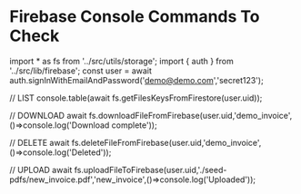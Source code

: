 # Firebase Console Commands To Check

import * as fs from '../src/utils/storage';
import { auth } from '../src/lib/firebase';
const user = await auth.signInWithEmailAndPassword('demo@demo.com','secret123');

// LIST
    console.table(await fs.getFilesKeysFromFirestore(user.uid));

// DOWNLOAD
    await fs.downloadFileFromFirebase(user.uid,'demo_invoice',()=>console.log('Download complete'));

// DELETE
    await fs.deleteFileFromFirebase(user.uid,'demo_invoice',()=>console.log('Deleted'));

// UPLOAD
    await fs.uploadFileToFirebase(user.uid,'./seed-pdfs/new_invoice.pdf','new_invoice',()=>console.log('Uploaded'));


